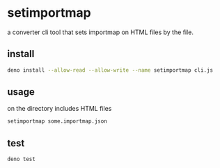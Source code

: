 # setimportmap

a converter cli tool that sets importmap on HTML files by the file.

## install

```sh
deno install --allow-read --allow-write --name setimportmap cli.js
```

## usage

on the directory includes HTML files
```sh
setimportmap some.importmap.json
```

## test

```sh
deno test
```
